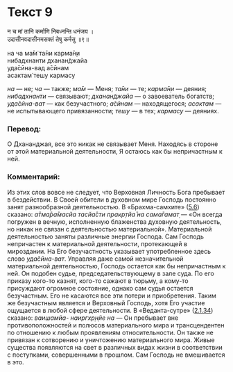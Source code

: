 # Текст 9

न च मां तानि कर्माणि निबध्नन्ति धनंजय ।  
उदासीनवदासीनमसक्तं तेषु कर्मसु ॥९॥

на ча ма̄м̇ та̄ни карма̄н̣и  
нибадхнанти дханан̃джайа  
уда̄сӣна-вад а̄сӣнам  
асактам̇ тешу кармасу

_на_ — не; _ча_ — также; _ма̄м_ — Меня; _та̄ни_ — те; _карма̄н̣и_ — деяния; _нибадхнанти_ — связывают; _дханан̃джайа_ — о завоеватель богатств; _уда̄сӣна-ват_ — как безучастного; _а̄сӣнам_ — находящегося; _асактам_ — не испытывающего привязанности; _тешу_ — в тех; _кармасу_ — деяниях.

### Перевод:

О Дхананджая, все это никак не связывает Меня. Находясь в стороне от этой материальной деятельности, Я остаюсь как бы непричастным к ней.

### Комментарий:

Из этих слов вовсе не следует, что Верховная Личность Бога пребывает в бездействии. В Своей обители в духовном мире Господь постоянно занят разнообразной деятельностью. В «Брахма-самхите» ([5.6](#)) сказано: _а̄тма̄ра̄масйа тасйа̄сти пракр̣тйа̄ на сама̄гамат̣_ — «Он всегда погружен в вечную, исполненную блаженства духовную деятельность, но никак не связан с деятельностью материальной». Материальной деятельностью заняты различные энергии Господа. Сам Господь непричастен к материальной деятельности, протекающей в мироздании. На Его безучастность указывает употребленное здесь слово _уда̄сӣна-ват_. Управляя даже самой незначительной материальной деятельностью, Господь остается как бы непричастным к ней. Он подобен судье, председательствующему в зале суда. По его приказу кого-то казнят, кого-то сажают в тюрьму, а кому-то присуждают огромное состояние, однако сам судья остается безучастным. Его не касаются все эти потери и приобретения. Таким же безучастным является и Верховный Господь, хотя Его участие ощущается в любой сфере деятельности. В «Веданта-сутре» ([2.1.34](#)) сказано: _ваишамйа- наиргхр̣н̣йе на_ — Он пребывает вне противоположностей и полюсов материального мира и трансцендентен по отношению к любым проявлениям относительности. Он также не привязан к сотворению и уничтожению материального мира. Живые существа появляются на свет в различных видах жизни в соответствии с поступками, совершенными в прошлом. Сам Господь не вмешивается в это.